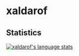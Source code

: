# xaldarof

## Statistics
<a href="https://github.com/xaldarof"><img align="center" src="https://github-readme-stats.vercel.app/api/top-langs/?username=xaldarof&layout=compact&langs_count=10&hide_border=true&theme=onedark&custom_title=Most+used+languages" alt="xaldarof's language stats" /></a>